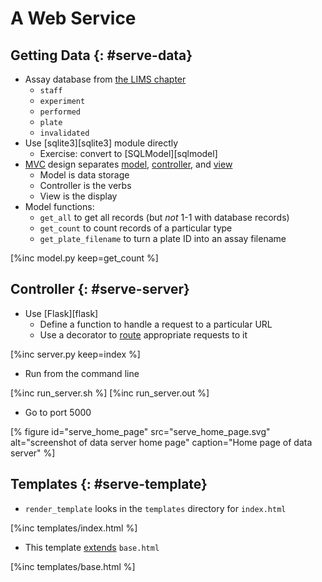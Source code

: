 # A Web Service

## Getting Data {: #serve-data}

-   Assay database from [the LIMS chapter](../10_lims/index.md)
    -   `staff`
    -   `experiment`
    -   `performed`
    -   `plate`
    -   `invalidated`
-   Use [sqlite3][sqlite3] module directly
    -   Exercise: convert to [SQLModel][sqlmodel]
-   [MVC](g:mvc) design separates [model](g:model), [controller](g:controller), and [view](g:view)
    -   Model is data storage
    -   Controller is the verbs
    -   View is the display
-   Model functions:
    -   `get_all` to get all records (but *not* 1-1 with database records)
    -   `get_count` to count records of a particular type
    -   `get_plate_filename` to turn a plate ID into an assay filename

[%inc model.py keep=get_count %]

## Controller {: #serve-server}

-   Use [Flask][flask]
    -   Define a function to handle a request to a particular URL
    -   Use a decorator to [route](g:route) appropriate requests to it

[%inc server.py keep=index %]

-   Run from the command line

[%inc run_server.sh %]
[%inc run_server.out %]

-   Go to port 5000

[% figure
   id="serve_home_page"
   src="serve_home_page.svg"
   alt="screenshot of data server home page"
   caption="Home page of data server"
%]

## Templates {: #serve-template}

-   `render_template` looks in the `templates` directory for `index.html`

[%inc templates/index.html %]

-   This template [extends](g:extend_template) `base.html`

[%inc templates/base.html %]
